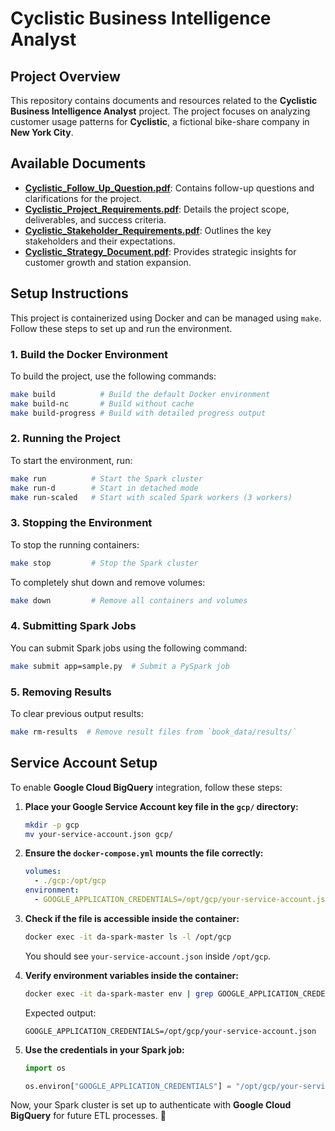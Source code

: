# Cyclistic Business Intelligence Analyst

## Project Overview
This repository contains documents and resources related to the **Cyclistic Business Intelligence Analyst** project. The project focuses on analyzing customer usage patterns for **Cyclistic**, a fictional bike-share company in **New York City**.

## Available Documents
- [**Cyclistic_Follow_Up_Question.pdf**](Documents/Cyclistic_follow_up_question.pdf): Contains follow-up questions and clarifications for the project.
- [**Cyclistic_Project_Requirements.pdf**](Documents/Cyclistic_Project_Requirements.pdf): Details the project scope, deliverables, and success criteria.
- [**Cyclistic_Stakeholder_Requirements.pdf**](Documents/Cyclistic_Stakeholder_Requirements.pdf): Outlines the key stakeholders and their expectations.
- [**Cyclistic_Strategy_Document.pdf**](Documents/Cyclistic_Strategy_Document.pdf): Provides strategic insights for customer growth and station expansion.

## Setup Instructions
This project is containerized using Docker and can be managed using `make`. Follow these steps to set up and run the environment.

### **1. Build the Docker Environment**
To build the project, use the following commands:
```bash
make build          # Build the default Docker environment
make build-nc       # Build without cache
make build-progress # Build with detailed progress output
```

### **2. Running the Project**
To start the environment, run:
```bash
make run          # Start the Spark cluster
make run-d        # Start in detached mode
make run-scaled   # Start with scaled Spark workers (3 workers)
```

### **3. Stopping the Environment**
To stop the running containers:
```bash
make stop         # Stop the Spark cluster
```
To completely shut down and remove volumes:
```bash
make down         # Remove all containers and volumes
```

### **4. Submitting Spark Jobs**
You can submit Spark jobs using the following command:
```bash
make submit app=sample.py  # Submit a PySpark job
```

### **5. Removing Results**
To clear previous output results:
```bash
make rm-results  # Remove result files from `book_data/results/`
```

## **Service Account Setup**
To enable **Google Cloud BigQuery** integration, follow these steps:

1. **Place your Google Service Account key file in the `gcp/` directory:**
   ```bash
   mkdir -p gcp
   mv your-service-account.json gcp/
   ```

2. **Ensure the `docker-compose.yml` mounts the file correctly:**
   ```yaml
   volumes:
     - ./gcp:/opt/gcp
   environment:
     - GOOGLE_APPLICATION_CREDENTIALS=/opt/gcp/your-service-account.json
   ```

3. **Check if the file is accessible inside the container:**
   ```bash
   docker exec -it da-spark-master ls -l /opt/gcp
   ```
   You should see `your-service-account.json` inside `/opt/gcp`.

4. **Verify environment variables inside the container:**
   ```bash
   docker exec -it da-spark-master env | grep GOOGLE_APPLICATION_CREDENTIALS
   ```
   Expected output:
   ```
   GOOGLE_APPLICATION_CREDENTIALS=/opt/gcp/your-service-account.json
   ```

5. **Use the credentials in your Spark job:**
   ```python
   import os

   os.environ["GOOGLE_APPLICATION_CREDENTIALS"] = "/opt/gcp/your-service-account.json"
   ```

Now, your Spark cluster is set up to authenticate with **Google Cloud BigQuery** for future ETL processes. 🚀
